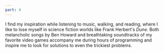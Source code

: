 ```yaml
---
part: 4
---
```


I find my inspiration while listening to music, walking, and reading, where I like to lose myself in science fiction worlds like Frank Herbert's *Dune*.
Both melancholic songs by Ben Howard and breathtaking soundtracks of my favorite video games accompany me during hours of programming and inspire me to look for solutions to even the trickiest problems.
